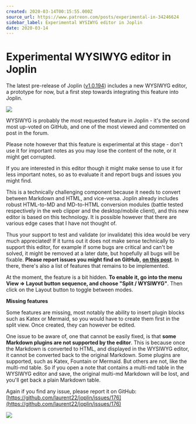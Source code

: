 ```yaml
---
created: 2020-03-14T00:15:55.000Z
source_url: https://www.patreon.com/posts/experimental-in-34246624
sidebar_label: Experimental WYSIWYG editor in Joplin
date: 2020-03-14
---
```


# Experimental WYSIWYG editor in Joplin

The latest pre-release of Joplin ([v1.0.194](https://github.com/laurent22/joplin/releases/tag/v1.0.194)) includes a new WYSIWYG editor, a prototype for now, but a first step towards integrating this feature into Joplin.

![](https://raw.githubusercontent.com/laurent22/joplin/dev/Assets/WebsiteAssets/images/news/20200314-001555_0.gif)

WYSIWYG is probably the most requested feature in Joplin - it's the second most up-voted on GitHub, and one of the most viewed and commented on post in the forum.

Please note however that this feature is experimental at this stage - don't use it for important notes as you may lose the content of the note, or it might get corrupted.

If you are interested in this editor though it might make sense to use it for less important notes, so as to evaluate it and report bugs and issues you might find.

This is a technically challenging component because it needs to convert between Markdown and HTML, and vice-versa. Joplin already includes robust HTML-to-MD and MD-to-HTML conversion modules (battle tested respectively in the web clipper and the desktop/mobile client), and this new editor is based on this technology. It is possible however that there are various edge cases that I have not thought of.

Thus your support to test and validate (or invalidate) this idea would be very much appreciated! If it turns out it does not make sense technically to support this editor, for example if some bugs are critical and can't be solved, it might be removed at a later date, but hopefully all bugs will be fixable. **Please report issues you might find on GitHub,** [**on this post**](https://github.com/laurent22/joplin/issues/176). In there, there's also a list of features that remains to be implemented.

At the moment, the feature is a bit hidden. **To enable it, go into the menu View =&gt; Layout button sequence, and choose "Split / WYSIWYG"**. Then click on the Layout button to toggle between modes.

**Missing features**

Some features are missing, most notably the ability to insert plugin blocks such as Katex or Mermaid, so you would have to create them first in the split view. Once created, they can however be edited.

One issue to be aware of, one that cannot be easily fixed, is that **some Markdown plugins are not supported by the editor**. This is because once the Markdown is converted to HTML, and displayed in the WYSIWYG editor, it cannot be converted back to the original Markdown. Some plugins are supported, such as Katex, Fountain or Mermaid. But others are not, like the multi-md table. So if you open a note that contains a multi-md table in the WYSIWYG editor and save, the original multi-md Markdown will be lost, and you'll get back a plain Markdown table.

Again if you find any issue, please report it on GitHub: [https://github.com/laurent22/joplin/issues/176](https://github.com/laurent22/joplin/issues/176)

![](https://raw.githubusercontent.com/laurent22/joplin/dev/Assets/WebsiteAssets/images/news/20200314-001555_1.gif)